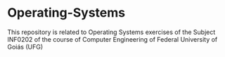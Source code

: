 # Operating-Systems
This repository is related to Operating Systems exercises of the Subject INF0202 of the course of Computer Engineering of Federal University of Goiás (UFG)
